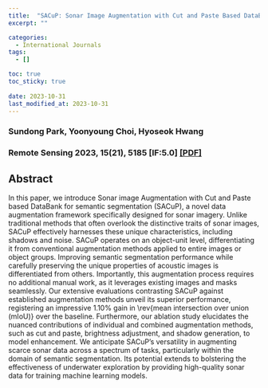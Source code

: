 ```yaml
---
title:  "SACuP: Sonar Image Augmentation with Cut and Paste Based DataBank for Semantic Segmentation"
excerpt: ""

categories:
  - International Journals
tags:
  - []

toc: true
toc_sticky: true
 
date: 2023-10-31
last_modified_at: 2023-10-31
---
```

### **Sundong Park**, Yoonyoung Choi, Hyoseok Hwang  
### Remote Sensing 2023, 15(21), 5185 [IF:5.0] [[PDF]](https://doi.org/10.3390/rs15215185)

## Abstract
In this paper, we introduce Sonar image Augmentation with Cut and Paste based DataBank for semantic segmentation (SACuP), a novel data augmentation framework specifically designed for sonar imagery.
Unlike traditional methods that often overlook the distinctive traits of sonar images, SACuP effectively harnesses these unique characteristics, including shadows and noise.
SACuP operates on an object-unit level, differentiating it from conventional augmentation methods applied to entire images or object groups.
Improving semantic segmentation performance while carefully preserving the unique properties of acoustic images is differentiated from others.
Importantly, this augmentation process requires no additional manual work, as it leverages existing images and masks seamlessly.
Our extensive evaluations contrasting SACuP against established augmentation methods unveil its superior performance, registering an impressive 1.10% gain in \rev{mean intersection over union (mIoU)} over the baseline.
Furthermore, our ablation study elucidates the nuanced contributions of individual and combined augmentation methods, such as cut and paste, brightness adjustment, and shadow generation, to model enhancement.
We anticipate SACuP’s versatility in augmenting scarce sonar data across a spectrum of tasks, particularly within the domain of semantic segmentation.
Its potential extends to bolstering the effectiveness of underwater exploration by providing high-quality sonar data for training machine learning models.
